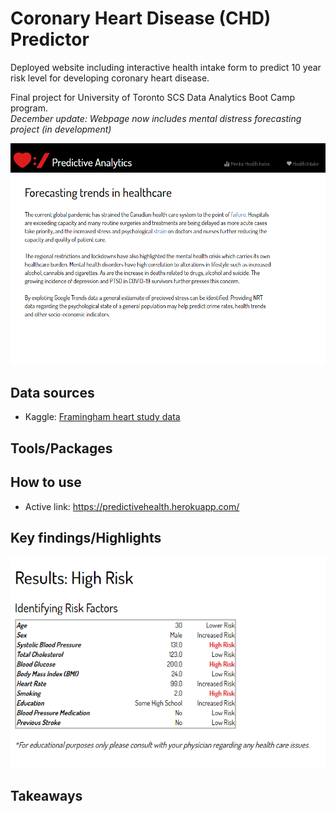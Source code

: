 # Coronary Heart Disease (CHD) Predictor

Deployed website including interactive health intake form to predict 10 year risk level for developing coronary heart disease.

Final project for University of Toronto SCS Data Analytics Boot Camp program.<br>
*December update: Webpage now includes mental distress forecasting project (in development)*

![index](./static/images/index.png)

## Data sources
* Kaggle: [Framingham heart study data](https://www.kaggle.com/amanajmera1/framingham-heart-study-dataset)
## Tools/Packages

## How to use
* Active link: https://predictivehealth.herokuapp.com/ 

## Key findings/Highlights
![results](./static/images/results.png)

## Takeaways

